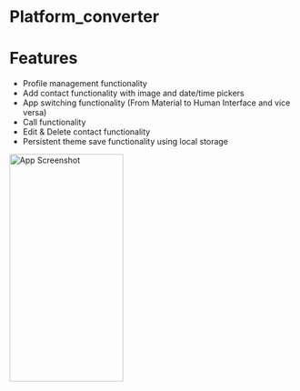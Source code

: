 # Platform_converter

# Features
- Profile management functionality
- Add contact functionality with image and date/time pickers
- App switching functionality (From Material to Human Interface and vice versa)
- Call functionality
- Edit & Delete contact functionality
- Persistent theme save functionality using local storage

<img src="https://github.com/user-attachments/assets/7dffcf28-f832-4f7e-b925-469af8d8c6da" alt="App Screenshot" width="200" height="400"/>


